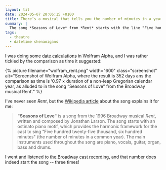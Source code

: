 ```yaml
---
layout: til
date: 2024-05-07 20:06:15 +0100
title: There’s a musical that tells you the number of minutes in a year
summary: |
  The song *Seasons of Love* from *Rent* starts with the line "Five hundred twenty-five thousand, six hundred minutes".
tags:
  - theatre
  - datetime shenanigans
---
```

I was doing some [date calculations](https://www.wolframalpha.com/input?i=12+million+%2F+%2834000+per+day%29) in Wolfram Alpha, and I was rather tickled by the comparison as time it suggested:

{%
  picture
  filename="wolfram_rent.png"
  width="600"
  class="screenshot"
  alt="Screenshot of Wolfram Alpha, where the result is 352 days ans the comparison as time is ‘0.97 × duration of a non-leap Gregorian calendar year, as alluded to in the song “Seasons of Love” from the Broadway musical Rent’."
%}

I've never seen *Rent*, but the [Wikipedia article](https://en.wikipedia.org/wiki/Seasons_of_Love) about the song explains it for me:

> **"Seasons of Love"** is a song from the 1996 Broadway musical *Rent*, written and composed by Jonathan Larson. The song starts with an ostinato piano motif, which provides the harmonic framework for the cast to sing "Five hundred twenty-five thousand, six hundred minutes" (the number of minutes in a common year). The main instruments used throughout the song are piano, vocals, guitar, organ, bass and drums.

I went and listened to [the Broadway cast recording](https://www.youtube.com/watch?v=1xGUTW3C3gE), and that number does indeed start the song -- three times!
